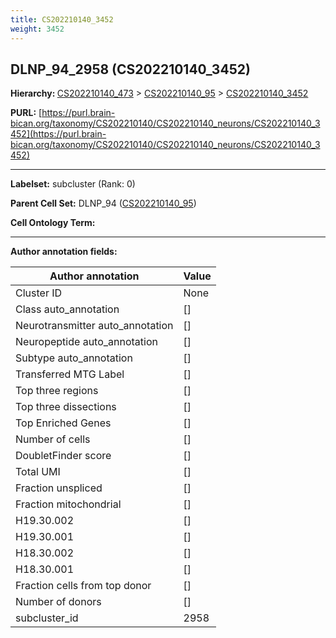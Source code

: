 ```yaml
---
title: CS202210140_3452
weight: 3452
---
```

## DLNP_94_2958 (CS202210140_3452)
<b>Hierarchy: </b>
[CS202210140_473](../CS202210140_473) >
[CS202210140_95](../CS202210140_95) >
[CS202210140_3452](../CS202210140_3452)

**PURL:** [https://purl.brain-bican.org/taxonomy/CS202210140/CS202210140_neurons/CS202210140_3452](https://purl.brain-bican.org/taxonomy/CS202210140/CS202210140_neurons/CS202210140_3452)

---


**Labelset:** subcluster (Rank: 0)

**Parent Cell Set:** DLNP_94 ([CS202210140_95](../CS202210140_95))



**Cell Ontology Term:** 

[MARKER GENES.]: #


---

[TRANSFERRED ANNOTATIONS.]: #


[AUTHOR ANNOTATION FIELDS.]: #


**Author annotation fields:**

| Author annotation | Value |
|-------------------|-------|
|Cluster ID|None|
|Class auto_annotation|[]|
|Neurotransmitter auto_annotation|[]|
|Neuropeptide auto_annotation|[]|
|Subtype auto_annotation|[]|
|Transferred MTG Label|[]|
|Top three regions|[]|
|Top three dissections|[]|
|Top Enriched Genes|[]|
|Number of cells|[]|
|DoubletFinder score|[]|
|Total UMI|[]|
|Fraction unspliced|[]|
|Fraction mitochondrial|[]|
|H19.30.002|[]|
|H19.30.001|[]|
|H18.30.002|[]|
|H18.30.001|[]|
|Fraction cells from top donor|[]|
|Number of donors|[]|
|subcluster_id|2958|
